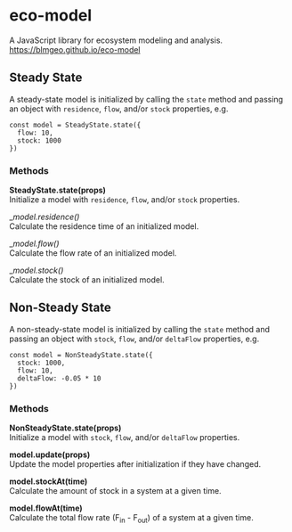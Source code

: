 # eco-model

A JavaScript library for ecosystem modeling and analysis. https://blmgeo.github.io/eco-model

## Steady State  

A steady-state model is initialized by calling the `state` method and passing an object with `residence`, `flow`, and/or `stock` properties, e.g.  
~~~
const model = SteadyState.state({
  flow: 10,
  stock: 1000
})
~~~

### Methods  
__SteadyState.state(props)__  
Initialize a model with `residence`, `flow`, and/or `stock` properties.  

__model._residence()__  
Calculate the residence time of an initialized model.

__model._flow()__  
Calculate the flow rate of an initialized model.

__model._stock()__  
Calculate the stock of an initialized model.

## Non-Steady State

A non-steady-state model is initialized by calling the `state` method and passing an object with `stock`, `flow`, and/or `deltaFlow` properties, e.g.  
~~~
const model = NonSteadyState.state({
  stock: 1000,
  flow: 10,
  deltaFlow: -0.05 * 10
})
~~~

### Methods  
__NonSteadyState.state(props)__  
Initialize a model with `stock`, `flow`, and/or `deltaFlow` properties.  

__model.update(props)__  
Update the model properties after initialization if they have changed.

__model.stockAt(time)__  
Calculate the amount of stock in a system at a given time.

__model.flowAt(time)__  
Calculate the total flow rate (F<sub>in</sub> - F<sub>out</sub>) of a system at a given time.

